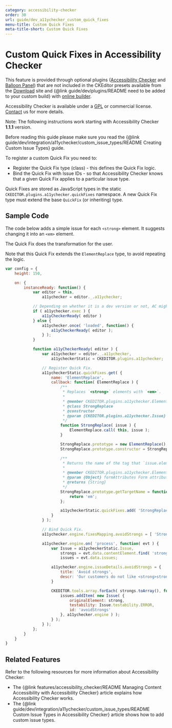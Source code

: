 ```yaml
---
category: accessibility-checker
order: 30
url: guide/dev_a11ychecker_custom_quick_fixes
menu-title: Custom Quick Fixes
meta-title-short: Custom Quick Fixes
---
```

<!--
Copyright (c) 2003-2019, CKSource - Frederico Knabben. All rights reserved.
For licensing, see LICENSE.md.
-->

# Custom Quick Fixes in Accessibility Checker

<info-box info="">
<p>
    This feature is provided through optional plugins (<a href="https://ckeditor.com/cke4/addon/a11ychecker">Accessibility Checker</a> and <a href="https://ckeditor.com/cke4/addon/balloonpanel">Balloon Panel</a>) that are not included in the CKEditor presets available from the <a href="https://ckeditor.com/ckeditor-4/download/">Download</a> site and {@link guide/dev/plugins/README need to be added to your custom build} with <a href="https://ckeditor.com/cke4/builder">online builder</a>.
</p>
<p>
    Accessibility Checker is available under a <a href="http://www.gnu.org/licenses/gpl.html">GPL</a> or commercial license. <a href="https://cksource.com/contact">Contact</a> us for more details.
</p>
</info-box>

Note: The following instructions work starting with Accessibility Checker **1.1.1** version.

Before reading this guide please make sure you read the {@link guide/dev/integration/a11ychecker/custom_issue_types/README Creating Custom Issue Types} guide.

To register a custom Quick Fix you need to:

* Register the Quick Fix type (class) - this defines the Quick Fix logic.
* Bind the Quick Fix with Issue IDs - so that Accessibility Checker knows that a given Quick Fix applies to a particular issue type.

Quick Fixes are stored as JavaScript types in the static `CKEDITOR.plugins.a11ychecker.quickFixes` namespace. A new Quick Fix type must extend the base `QuickFix` (or inheriting) type.

## Sample Code

The code below adds a simple issue for each `<strong>` element. It suggests changing it into an `<em>` element.

The Quick Fix does the transformation for the user.

Note that this Quick Fix extends the `ElementReplace` type, to avoid repeating the logic.


```js
var config = {
    height: 150,

    on: {
        instanceReady: function() {
            var editor = this,
                a11ychecker = editor._.a11ychecker;

            // Depending on whether it is a dev version or not, AC might not be available yet (#246).
            if ( a11ychecker.exec ) {
                a11yCheckerReady( editor )
            } else {
                a11ychecker.once( 'loaded', function() {
                    a11yCheckerReady( editor );
                } );
            }

            function a11yCheckerReady( editor ) {
                var a11ychecker = editor._.a11ychecker,
                    a11ycheckerStatic = CKEDITOR.plugins.a11ychecker;

                // Register Quick Fix.
                a11ycheckerStatic.quickFixes.get( {
                    name: 'ElementReplace',
                    callback: function( ElementReplace ) {
                        /**
                         * Replaces `<strong>` elements with `<em>`.
                         *
                         * @member CKEDITOR.plugins.a11ychecker.ElementReplace
                         * @class StrongReplace
                         * @constructor
                         * @param {CKEDITOR.plugins.a11ychecker.Issue} issue
                         */
                        function StrongReplace( issue ) {
                            ElementReplace.call( this, issue );
                        }

                        StrongReplace.prototype = new ElementReplace();
                        StrongReplace.prototype.constructor = StrongReplace;

                        /**
                         * Returns the name of the tag that `issue.element` should be converted to.
                         *
                         * @member CKEDITOR.plugins.a11ychecker.ElementReplace.StrongReplace
                         * @param {Object} formAttributes Form attributes from `fix` method.
                         * @returns {String}
                         */
                        StrongReplace.prototype.getTargetName = function( formAttributes ) {
                            return 'em';
                        };

                        a11ycheckerStatic.quickFixes.add( 'StrongReplace', StrongReplace );
                    }
                } );

                // Bind Quick Fix.
                a11ychecker.engine.fixesMapping.avoidStrongs = [ 'StrongReplace' ];

                a11ychecker.engine.on( 'process', function( evt ) {
                    var Issue = a11ycheckerStatic.Issue,
                        strongs = evt.data.contentElement.find( 'strong' ),
                        issues = evt.data.issues;

                    a11ychecker.engine.issueDetails.avoidStrongs = {
                        title: 'Avoid strongs',
                        descr: 'Our customers do not like <strong>strongs</strong>, use <em>emphasize</em> instead 😉'
                    }

                    CKEDITOR.tools.array.forEach( strongs.toArray(), function( strong ) {
                        issues.addItem( new Issue( {
                            originalElement: strong,
                            testability: Issue.testability.ERROR,
                            id: 'avoidStrongs'
                        }, a11ychecker.engine ) );
                    } );
                } );
            };
        }
    }
}
```

## Related Features

Refer to the following resources for more information about Accessibility Checker:

* The {@link features/accessibility_checker/README Managing Content Accessibility with Accessibility Checker} article explains how Accessibility Checker works.
* The {@link guide/dev/integration/a11ychecker/custom_issue_types/README Custom Issue Types in Accessibility Checker} article shows how to add custom issue types.
